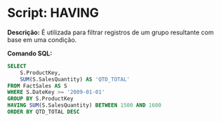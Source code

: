 # Script: HAVING

**Descrição:** É utilizada para filtrar registros de um grupo resultante com base em uma condição.

**Comando SQL:**
```SQL
SELECT
	S.ProductKey,
	SUM(S.SalesQuantity) AS 'QTD_TOTAL'
FROM FactSales AS S
WHERE S.DateKey >= '2009-01-01'
GROUP BY S.ProductKey
HAVING SUM(S.SalesQuantity) BETWEEN 1500 AND 1600
ORDER BY QTD_TOTAL DESC
